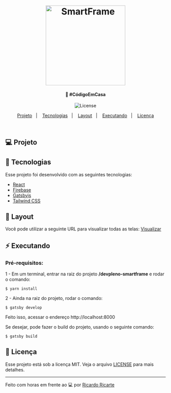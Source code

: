 <h1 align="center">
    <img alt="SmartFrame" title="#codigoemcasa" src=".github/logo.png" width="250px" />
</h1>

<h4 align="center">
  🚀 #CódigoEmCasa
</h4>
<p align="center">
 
  <img alt="License" src="https://img.shields.io/badge/license-MIT-brightgreen">
</p>

<p align="center">
<a href="#-projeto">Projeto</a>&nbsp;&nbsp;&nbsp;|&nbsp;&nbsp;&nbsp;
  <a href="#rocket-tecnologias">Tecnologias</a>&nbsp;&nbsp;&nbsp;|&nbsp;&nbsp;&nbsp;  
  <a href="#-layout">Layout</a>&nbsp;&nbsp;&nbsp;|&nbsp;&nbsp;&nbsp;
  <a href="#zap-executando">Executando</a>&nbsp;&nbsp;&nbsp;|&nbsp;&nbsp;&nbsp;
  <a href="#memo-licença">Licença</a>
</p>

<br>

## 💻 Projeto

## :rocket: Tecnologias

Esse projeto foi desenvolvido com as seguintes tecnologias:

- [React](https://reactjs.org)
- [Firebase](https://firebase.google.com/?hl=pt-br)
- [Gatsbyjs](https://www.gatsbyjs.org/)
- [Tailwind CSS](https://tailwindcss.com/)

## 🎨 Layout

Você pode utilizar a seguinte URL para visualizar todas as telas: [Visualizar](https://www.figma.com/file/vPoGU9iO7aSatzVzbbH1CW/smartframe?node-id=0%3A1)

## :zap: Executando

### Pré-requisitos:


1 - Em um terminal, entrar na raiz do projeto **/devpleno-smartframe** e rodar o comando:

```
$ yarn install
```

2 - Ainda na raiz do projeto, rodar o comando:

```
$ gatsby develop
```

Feito isso, acessar o endereço http://localhost:8000

Se desejar, pode fazer o build do projeto, usando o seguinte comando:

```
$ gatsby build
```

## :memo: Licença

Esse projeto está sob a licença MIT. Veja o arquivo [LICENSE](LICENSE.md) para mais detalhes.

---

Feito com horas em frente ao :computer: por [Ricardo Ricarte](https://www.linkedin.com/in/jose-ricardo-silva-082837191/)